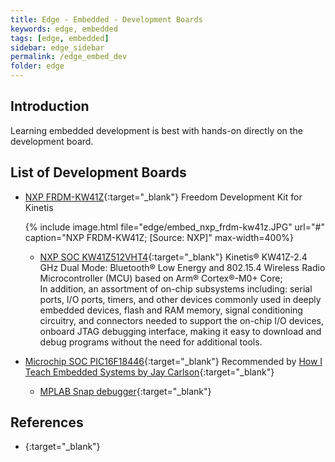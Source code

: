 ```yaml
---
title: Edge - Embedded - Development Boards
keywords: edge, embedded
tags: [edge, embedded]
sidebar: edge_sidebar
permalink: /edge_embed_dev
folder: edge
---
```


## Introduction

Learning embedded development is best with hands-on directly on the development 
board.

## List of Development Boards

- [NXP FRDM-KW41Z](https://www.nxp.com/pages/design/development-boards/freedom-development-boards/wireless-connectivy/freedom-development-kit-for-kinetis-kw41z-31z-21z-mcus:FRDM-KW41Z){:target="_blank"}
  Freedom Development Kit for Kinetis

  {% include image.html file="edge/embed_nxp_frdm-kw41z.JPG" url="#" 
    caption="NXP FRDM-KW41Z; 
    [Source: NXP]" 
    max-width=400%}

  - [NXP SOC KW41Z512VHT4](https://www.nxp.com/products/wireless/thread/kinetis-kw41z-2.4-ghz-dual-mode-bluetooth-low-energy-and-802.15.4-wireless-radio-microcontroller-mcu-based-on-arm-cortex-m0-plus-core:KW41Z){:target="_blank"}
    Kinetis® KW41Z-2.4 GHz Dual Mode: Bluetooth® Low Energy and 
    802.15.4 Wireless Radio Microcontroller (MCU) based on Arm® Cortex®-M0+ 
    Core;  
    In addition, an assortment of on-chip subsystems including: serial ports, 
    I/O ports, timers, and other devices commonly used in deeply embedded 
    devices, flash and RAM memory, signal conditioning circuitry, and 
    connectors needed to support the on-chip I/O devices, onboard JTAG 
    debugging interface, making it easy to download and debug programs without 
    the need for additional tools.

- [Microchip SOC PIC16F18446](https://www.microchip.com/design-centers/8-bit/pic-mcus/device-selection/pic16f18446){:target="_blank"}
  Recommended by [How I Teach Embedded Systems by Jay Carlson](https://jaycarlson.net/2019/07/26/how-i-teach-embedded-systems/){:target="_blank"}
  
  - [MPLAB Snap debugger](https://www.microchip.com/developmenttools/ProductDetails/PartNO/PG164100){:target="_blank"}

## References 
  
- [](){:target="_blank"}